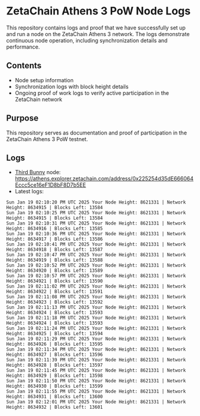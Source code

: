 # ZetaChain Athens 3 PoW Node Logs
This repository contains logs and proof that we have successfully set up and run a node on the ZetaChain Athens 3 network. The logs demonstrate continuous node operation, including synchronization details and performance.

## Contents
- Node setup information
- Synchronization logs with block height details
- Ongoing proof of work logs to verify active participation in the ZetaChain network

## Purpose
This repository serves as documentation and proof of participation in the ZetaChain Athens 3 PoW testnet.

## Logs

- [Third Bunny](https://thirdbunny.xyz/) node: https://athens.explorer.zetachain.com/address/0x225254d35dE666064Eccc5ce16eF1D8bF8D7b5EE
- Latest logs:
```
Sun Jan 19 02:10:20 PM UTC 2025 Your Node Height: 8621331 | Network Height: 8634915 | Blocks Left: 13584
Sun Jan 19 02:10:25 PM UTC 2025 Your Node Height: 8621331 | Network Height: 8634915 | Blocks Left: 13584
Sun Jan 19 02:10:31 PM UTC 2025 Your Node Height: 8621331 | Network Height: 8634916 | Blocks Left: 13585
Sun Jan 19 02:10:36 PM UTC 2025 Your Node Height: 8621331 | Network Height: 8634917 | Blocks Left: 13586
Sun Jan 19 02:10:41 PM UTC 2025 Your Node Height: 8621331 | Network Height: 8634918 | Blocks Left: 13587
Sun Jan 19 02:10:47 PM UTC 2025 Your Node Height: 8621331 | Network Height: 8634919 | Blocks Left: 13588
Sun Jan 19 02:10:52 PM UTC 2025 Your Node Height: 8621331 | Network Height: 8634920 | Blocks Left: 13589
Sun Jan 19 02:10:57 PM UTC 2025 Your Node Height: 8621331 | Network Height: 8634921 | Blocks Left: 13590
Sun Jan 19 02:11:02 PM UTC 2025 Your Node Height: 8621331 | Network Height: 8634922 | Blocks Left: 13591
Sun Jan 19 02:11:08 PM UTC 2025 Your Node Height: 8621331 | Network Height: 8634923 | Blocks Left: 13592
Sun Jan 19 02:11:13 PM UTC 2025 Your Node Height: 8621331 | Network Height: 8634924 | Blocks Left: 13593
Sun Jan 19 02:11:18 PM UTC 2025 Your Node Height: 8621331 | Network Height: 8634924 | Blocks Left: 13593
Sun Jan 19 02:11:24 PM UTC 2025 Your Node Height: 8621331 | Network Height: 8634925 | Blocks Left: 13594
Sun Jan 19 02:11:29 PM UTC 2025 Your Node Height: 8621331 | Network Height: 8634926 | Blocks Left: 13595
Sun Jan 19 02:11:34 PM UTC 2025 Your Node Height: 8621331 | Network Height: 8634927 | Blocks Left: 13596
Sun Jan 19 02:11:39 PM UTC 2025 Your Node Height: 8621331 | Network Height: 8634928 | Blocks Left: 13597
Sun Jan 19 02:11:45 PM UTC 2025 Your Node Height: 8621331 | Network Height: 8634929 | Blocks Left: 13598
Sun Jan 19 02:11:50 PM UTC 2025 Your Node Height: 8621331 | Network Height: 8634930 | Blocks Left: 13599
Sun Jan 19 02:11:55 PM UTC 2025 Your Node Height: 8621331 | Network Height: 8634931 | Blocks Left: 13600
Sun Jan 19 02:12:01 PM UTC 2025 Your Node Height: 8621331 | Network Height: 8634932 | Blocks Left: 13601
```
